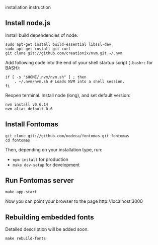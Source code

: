 installation instruction

## Install node.js

Install build dependencies of node:

    sudo apt-get install build-essential libssl-dev
    sudo apt-get install git curl
    git clone git://github.com/creationix/nvm.git ~/.nvm

Add following code into the end of your shell startup script (`.bashrc` for BASH):

    if [ -s "$HOME/.nvm/nvm.sh" ] ; then
        . ~/.nvm/nvm.sh # Loads NVM into a shell session.
    fi

Reopen terminal. Install node (long), and set default version:

    nvm install v0.6.14
    nvm alias default 0.6

## Install Fontomas

    git clone git://github.com/nodeca/fontomas.git fontomas
    cd fontomas

Then, depending on your installation type, run:

- `npm install` for production
- `make dev-setup` for development

## Run Fontomas server

    make app-start

Now you can point your browser to the page http://localhost:3000

## Rebuilding embedded fonts

Detailed description will be added soon.

    make rebuild-fonts
